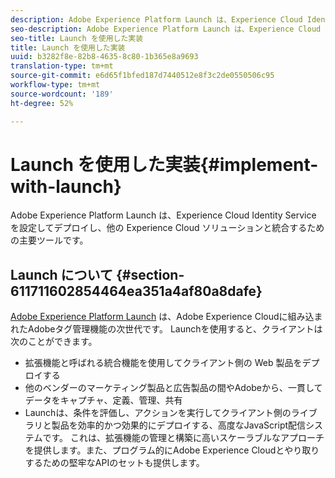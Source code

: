 ```yaml
---
description: Adobe Experience Platform Launch は、Experience Cloud Identity Service を設定してデプロイし、他の Experience Cloud ソリューションと統合するための主要ツールです。
seo-description: Adobe Experience Platform Launch は、Experience Cloud Identity Service を設定してデプロイし、他の Experience Cloud ソリューションと統合するための主要ツールです。
seo-title: Launch を使用した実装
title: Launch を使用した実装
uuid: b3282f8e-82b8-4635-8c80-1b365e8a9693
translation-type: tm+mt
source-git-commit: e6d65f1bfed187d7440512e8f3c2de0550506c95
workflow-type: tm+mt
source-wordcount: '189'
ht-degree: 52%

---
```



# Launch を使用した実装{#implement-with-launch}

Adobe Experience Platform Launch は、Experience Cloud Identity Service を設定してデプロイし、他の Experience Cloud ソリューションと統合するための主要ツールです。

## Launch について {#section-611711602854464ea351a4af80a8dafe}

[Adobe Experience Platform Launch](https://docs.adobe.com/content/help/ja-JP/launch/using/overview.html) は、Adobe Experience Cloudに組み込まれたAdobeタグ管理機能の次世代です。 Launchを使用すると、クライアントは次のことができます。

* 拡張機能と呼ばれる統合機能を使用してクライアント側の Web 製品をデプロイする
* 他のベンダーのマーケティング製品と広告製品の間やAdobeから、一貫してデータをキャプチャ、定義、管理、共有
* Launchは、条件を評価し、アクションを実行してクライアント側のライブラリと製品を効率的かつ効果的にデプロイする、高度なJavaScript配信システムです。 これは、拡張機能の管理と構築に高いスケーラブルなアプローチを提供します。また、プログラム的にAdobe Experience Cloudとやり取りするための堅牢なAPIのセットも提供します。

